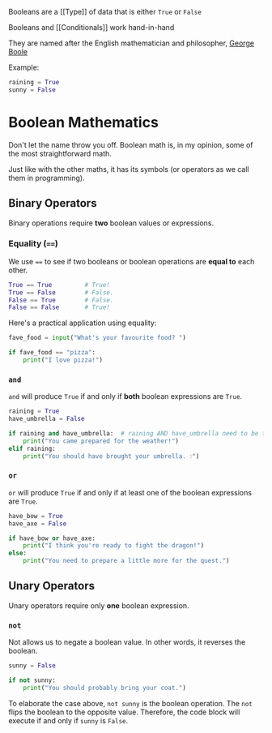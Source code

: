 Booleans are a  [[Type]] of data that is either `True` or `False`

Booleans and [[Conditionals]] work hand-in-hand

They are named after the English mathematician and philosopher, [George Boole](https://en.wikipedia.org/wiki/George_Boole)

Example:
```python
raining = True
sunny = False
```

# Boolean Mathematics

Don't let the name throw you off. Boolean math is, in my opinion, some of the most straightforward math.

Just like with the other maths, it has its symbols (or operators as we call them in programming).

## Binary Operators

Binary operations require **two** boolean values or expressions.

### Equality (`==`)

We use `==` to see if two booleans or boolean operations are **equal to** each other.

```python
True == True         # True!
True == False        # False.
False == True        # False.
False == False       # True!
```

Here's a practical application using equality:

```python
fave_food = input("What's your favourite food? ")

if fave_food == "pizza":
	print("I love pizza!")
```

### `and`

`and` will produce `True` if and only if **both** boolean expressions are `True`.

```python
raining = True
have_umbrella = False

if raining and have_umbrella:  # raining AND have_umbrella need to be true
	print("You came prepared for the weather!")
elif raining:
	print("You should have brought your umbrella. 💧")
```

### `or`

`or` will produce `True` if and only if at least one of the boolean expressions are `True`.

```python
have_bow = True
have_axe = False

if have_bow or have_axe:
	print("I think you're ready to fight the dragon!")
else:
	print("You need to prepare a little more for the quest.")
```

## Unary Operators

Unary operators require only **one** boolean expression.

### `not`

Not allows us to negate a boolean value. In other words, it reverses the boolean.

```python
sunny = False

if not sunny:
	print("You should probably bring your coat.")
```

To elaborate the case above, `not sunny` is the boolean operation. The `not` flips the boolean to the opposite value. Therefore, the code block will execute if and only if `sunny` is `False`.

